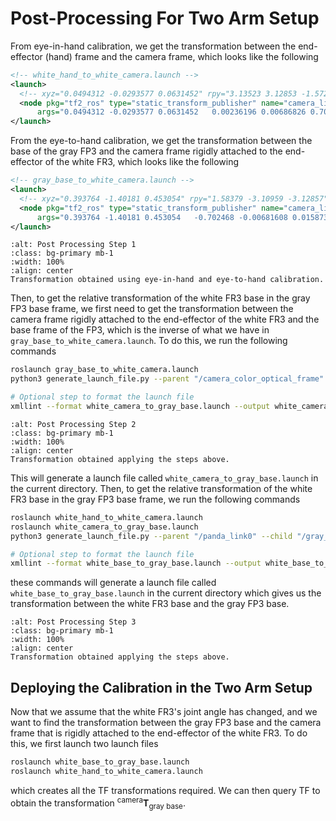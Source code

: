 # Post-Processing For Two Arm Setup

From eye-in-hand calibration, we get the transformation between the end-effector (hand) frame and the camera frame, which looks like the following

```xml
<!-- white_hand_to_white_camera.launch -->
<launch>
  <!-- xyz="0.0494312 -0.0293577 0.0631452" rpy="3.13523 3.12853 -1.57277" -->
  <node pkg="tf2_ros" type="static_transform_publisher" name="camera_link_broadcaster"
      args="0.0494312 -0.0293577 0.0631452   0.00236196 0.00686826 0.706374 0.707802 panda_hand camera_color_optical_frame" />
</launch>
```

From the eye-to-hand calibration, we get the transformation between the base of the gray FP3 and the camera frame rigidly attached to the end-effector of the white FR3, which looks like the following


```xml
<!-- gray_base_to_white_camera.launch -->
<launch>
  <!-- xyz="0.393764 -1.40181 0.453054" rpy="1.58379 -3.10959 -3.12857" -->
  <node pkg="tf2_ros" type="static_transform_publisher" name="camera_link_broadcaster"
      args="0.393764 -1.40181 0.453054   -0.702468 -0.00681608 0.0158737 0.711506 panda_link0 camera_color_optical_frame" />
</launch>
```

```{figure} ../imgs/post_process_step1.png
:alt: Post Processing Step 1
:class: bg-primary mb-1
:width: 100%
:align: center
Transformation obtained using eye-in-hand and eye-to-hand calibration.
```

Then, to get the relative transformation of the white FR3 base in the gray FP3 base frame, we first need to get the transformation between the camera frame rigidly attached to the end-effector of the white FR3 and the base frame of the FP3, which is the inverse of what we have in `gray_base_to_white_camera.launch`. To do this, we run the following commands

```bash
roslaunch gray_base_to_white_camera.launch
python3 generate_launch_file.py --parent "/camera_color_optical_frame" --child "/panda_link0" --filename "white_camera_to_gray_base" --parentName "camera_color_optical_frame" --childName "grey_panda_link0"

# Optional step to format the launch file
xmllint --format white_camera_to_gray_base.launch --output white_camera_to_gray_base.launch
```

```{figure} ../imgs/post_process_step2.png
:alt: Post Processing Step 2
:class: bg-primary mb-1
:width: 100%
:align: center
Transformation obtained applying the steps above.
```

This will generate a launch file called `white_camera_to_gray_base.launch` in the current directory. Then, to get the relative transformation of the white FR3 base in the gray FP3 base frame, we run the following commands

```bash
roslaunch white_hand_to_white_camera.launch
roslaunch white_camera_to_gray_base.launch
python3 generate_launch_file.py --parent "/panda_link0" --child "/gray_panda_link0" --filename "white_base_to_gray_base" --parentName "white_panda_link0" --childName "gray_panda_link0"

# Optional step to format the launch file
xmllint --format white_base_to_gray_base.launch --output white_base_to_gray_base.launch
```

these commands will generate a launch file called `white_base_to_gray_base.launch` in the current directory which gives us the transformation between the white FR3 base and the gray FP3 base.

```{figure} ../imgs/post_process_step3.png
:alt: Post Processing Step 3
:class: bg-primary mb-1
:width: 100%
:align: center
Transformation obtained applying the steps above.
```

## Deploying the Calibration in the Two Arm Setup

Now that we assume that the white FR3's joint angle has changed, and we want to find the transformation between the gray FP3 base and the camera frame that is rigidly attached to the end-effector of the white FR3. To do this, we first launch two launch files

```bash
roslaunch white_base_to_gray_base.launch
roslaunch white_hand_to_white_camera.launch
```

which creates all the TF transformations required. We can then query TF to obtain the transformation ${}^\mathrm{camera}\mathbf{T}_\mathrm{gray\ base}$.
